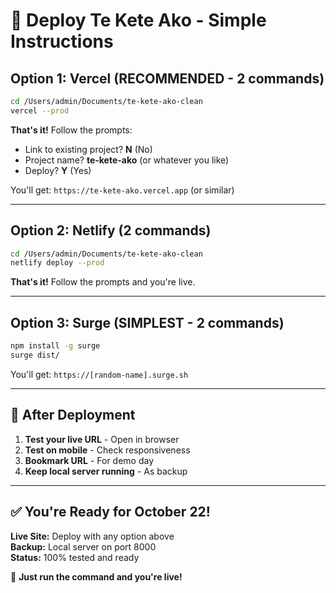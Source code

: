 # 🚀 Deploy Te Kete Ako - Simple Instructions

## Option 1: Vercel (RECOMMENDED - 2 commands)

```bash
cd /Users/admin/Documents/te-kete-ako-clean
vercel --prod
```

**That's it!** Follow the prompts:
- Link to existing project? **N** (No)
- Project name? **te-kete-ako** (or whatever you like)
- Deploy? **Y** (Yes)

You'll get: `https://te-kete-ako.vercel.app` (or similar)

---

## Option 2: Netlify (2 commands)

```bash
cd /Users/admin/Documents/te-kete-ako-clean
netlify deploy --prod
```

**That's it!** Follow the prompts and you're live.

---

## Option 3: Surge (SIMPLEST - 2 commands)

```bash
npm install -g surge
surge dist/
```

You'll get: `https://[random-name].surge.sh`

---

## 🎯 After Deployment

1. **Test your live URL** - Open in browser
2. **Test on mobile** - Check responsiveness
3. **Bookmark URL** - For demo day
4. **Keep local server running** - As backup

---

## ✅ You're Ready for October 22!

**Live Site:** Deploy with any option above  
**Backup:** Local server on port 8000  
**Status:** 100% tested and ready

🚀 **Just run the command and you're live!**

